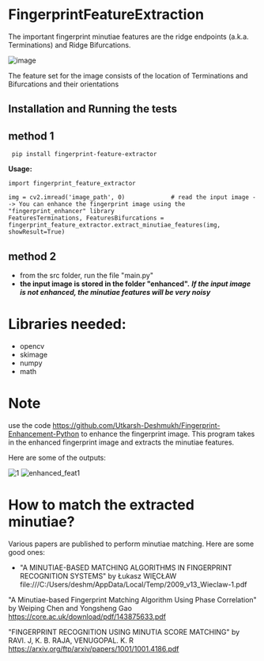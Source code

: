 # FingerprintFeatureExtraction
The important fingerprint minutiae features are the ridge endpoints (a.k.a. Terminations) and Ridge Bifurcations.

![image](https://user-images.githubusercontent.com/13918778/35665327-9ddbd220-06da-11e8-8fa9-1f5444ee2036.png)

The feature set for the image consists of the location of Terminations and Bifurcations and their orientations

## Installation and Running the tests

 ## method 1
 ```
  pip install fingerprint-feature-extractor
 ```
 
 **Usage:**
  ```
  import fingerprint_feature_extractor

  img = cv2.imread('image_path', 0)				# read the input image --> You can enhance the fingerprint image using the "fingerprint_enhancer" library
  FeaturesTerminations, FeaturesBifurcations = fingerprint_feature_extractor.extract_minutiae_features(img, showResult=True)
  ```
 ## method 2
- from the src folder, run the file "main.py"
- **the input image is stored in the folder "enhanced".**
***If the input image is not enhanced, the minutiae features will be very noisy***

# Libraries needed:
- opencv
- skimage
- numpy
- math

# Note
use the code https://github.com/Utkarsh-Deshmukh/Fingerprint-Enhancement-Python to enhance the fingerprint image.
This program takes in the enhanced fingerprint image and extracts the minutiae features.

Here are some of the outputs:


![1](https://user-images.githubusercontent.com/13918778/35665568-ae1fdb6c-06db-11e8-937b-33d7445c931d.jpg)   ![enhanced_feat1](https://user-images.githubusercontent.com/13918778/35665578-baddaf82-06db-11e8-8638-d24de65acd31.jpg)


# How to match the extracted minutiae?
Various papers are published to perform minutiae matching.
Here are some good ones:
- "A MINUTIAE-BASED MATCHING ALGORITHMS IN FINGERPRINT RECOGNITION SYSTEMS" by Łukasz WIĘCŁAW
file:///C:/Users/deshm/AppData/Local/Temp/2009_v13_Wieclaw-1.pdf

"A Minutiae-based Fingerprint Matching Algorithm Using Phase Correlation" by Weiping Chen and Yongsheng Gao
https://core.ac.uk/download/pdf/143875633.pdf

"FINGERPRINT RECOGNITION USING MINUTIA SCORE MATCHING" by RAVI. J, K. B. RAJA, VENUGOPAL. K. R
https://arxiv.org/ftp/arxiv/papers/1001/1001.4186.pdf


